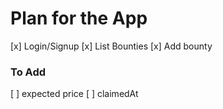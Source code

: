 # Plan for the App

[x] Login/Signup
[x] List Bounties
[x] Add bounty

### To Add

[ ] expected price
[ ] claimedAt

